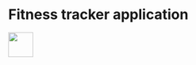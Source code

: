 # Fitness tracker application
<img src="![viber_image_2024-11-19_22-14-07-392](https://github.com/user-attachments/assets/401d70a7-f4a4-4c99-a131-c87f158af357)" width="50" />

